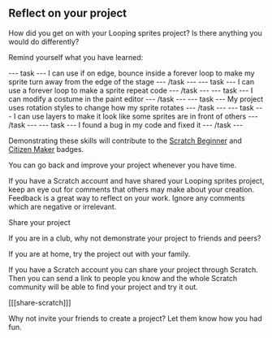 ## Reflect on your project
How did you get on with your Looping sprites project? Is there anything you would do differently? 

Remind yourself what you have learned:

--- task ---
I can use if on edge, bounce inside a forever loop to make my sprite turn away from the edge of the stage
--- /task ---
--- task ---
I can use a forever loop to make a sprite repeat code 
--- /task ---
--- task ---
I can modify a costume in the paint editor
--- /task ---
--- task ---
My  project uses rotation styles to change how my sprite rotates
--- /task ---
--- task ---
I can use layers to make it look like some sprites are in front of others
--- /task ---
--- task ---
I found a bug in my code and fixed it
--- /task ---

Demonstrating these skills will contribute to the [Scratch Beginner]() and [Citizen Maker]() badges. 

You can go back and improve your project whenever you have time. 

If you have a Scratch account and have shared your Looping sprites project, keep an eye out for comments that others may make about your creation. Feedback is a great way to reflect on your work. Ignore any comments which are negative or irrelevant.

Share your project

If you are in a club, why not demonstrate your project to friends and peers?

If you are at home, try the project out with your family. 

If you have a Scratch account you can share your project through Scratch. Then you can send a link to people you know and the whole Scratch community will be able to find your project and try it out.

[[[share-scratch]]]

Why not invite your friends to create a project? Let them know how you had fun.
